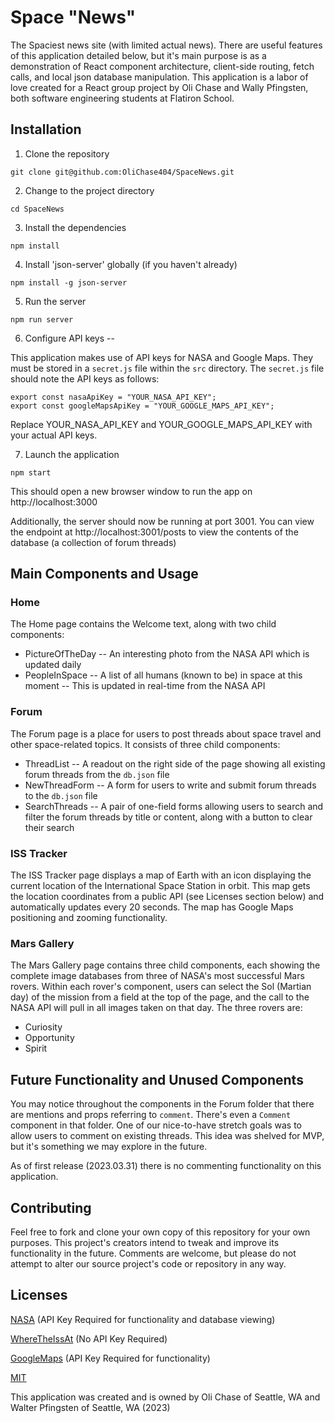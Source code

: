 # Space "News"

The Spaciest news site (with limited actual news).  There are useful features of this application detailed below, but it's main purpose is as a demonstration of React component architecture, client-side routing, fetch calls, and local json database manipulation.  This application is a labor of love created for a React group project by Oli Chase and Wally Pfingsten, both software engineering students at Flatiron School.

## Installation

1. Clone the repository
```
git clone git@github.com:OliChase404/SpaceNews.git
```
2. Change to the project directory
```
cd SpaceNews
```
3. Install the dependencies
```
npm install
```
4. Install 'json-server' globally (if you haven't already)
```
npm install -g json-server
```
5. Run the server
```
npm run server
```
6. Configure API keys --

This application makes use of API keys for NASA and Google Maps.  They must be stored in a `secret.js` file within the `src` directory.  The `secret.js` file should note the API keys as follows:
```
export const nasaApiKey = "YOUR_NASA_API_KEY";
export const googleMapsApiKey = "YOUR_GOOGLE_MAPS_API_KEY";
```
Replace YOUR_NASA_API_KEY and YOUR_GOOGLE_MAPS_API_KEY with your actual API keys.

7. Launch the application
```
npm start
```
This should open a new browser window to run the app on http://localhost:3000

Additionally, the server should now be running at port 3001.  You can view the endpoint at http://localhost:3001/posts to view the contents of the database (a collection of forum threads)

## Main Components and Usage

### Home
The Home page contains the Welcome text, along with two child components:
* PictureOfTheDay -- An interesting photo from the NASA API which is updated daily
* PeopleInSpace -- A list of all humans (known to be) in space at this moment -- This is updated in real-time from the NASA API

### Forum
The Forum page is a place for users to post threads about space travel and other space-related topics.  It consists of three child components:
* ThreadList -- A readout on the right side of the page showing all existing forum threads from the `db.json` file
* NewThreadForm -- A form for users to write and submit forum threads to the `db.json` file
* SearchThreads -- A pair of one-field forms allowing users to search and filter the forum threads by title or content, along with a button to clear their search

### ISS Tracker
The ISS Tracker page displays a map of Earth with an icon displaying the current location of the International Space Station in orbit.  This map gets the location coordinates from a public API (see Licenses section below) and automatically updates every 20 seconds.  The map has Google Maps positioning and zooming functionality.

### Mars Gallery
The Mars Gallery page contains three child components, each showing the complete image databases from three of NASA's most successful Mars rovers.  Within each rover's component, users can select the Sol (Martian day) of the mission from a field at the top of the page, and the call to the NASA API will pull in all images taken on that day.  The three rovers are:
* Curiosity
* Opportunity
* Spirit

## Future Functionality and Unused Components
You may notice throughout the components in the Forum folder that there are mentions and props referring to `comment`.  There's even a `Comment` component in that folder.  One of our nice-to-have stretch goals was to allow users to comment on existing threads.  This idea was shelved for MVP, but it's something we may explore in the future.

As of first release (2023.03.31) there is no commenting functionality on this application.

## Contributing

Feel free to fork and clone your own copy of this repository for your own purposes.  This project's creators intend to tweak and improve its functionality in the future.  Comments are welcome, but please do not attempt to alter our source  project's code or repository in any way.

## Licenses

[NASA](https://api.nasa.gov/mars-photos/api/v1/rovers/) (API Key Required for functionality and database viewing)

[WhereTheIssAt](https://api.wheretheiss.at/v1/satellites/25544) (No API Key Required)

[GoogleMaps](https://console.cloud.google.com/google/maps-apis/) (API Key Required for functionality)

[MIT](https://choosealicense.com/licenses/mit/)

This application was created and is owned by Oli Chase of Seattle, WA and Walter Pfingsten of Seattle, WA (2023)